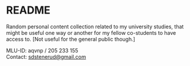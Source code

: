 # README

Random personal content collection related to my university studies, that might be useful one way or another for my fellow co-students to have access to. [Not useful for the general public though.]

MLU-ID: aqvnp / 205 233 155<br>
Contact: sdstenerud@gmail.com
